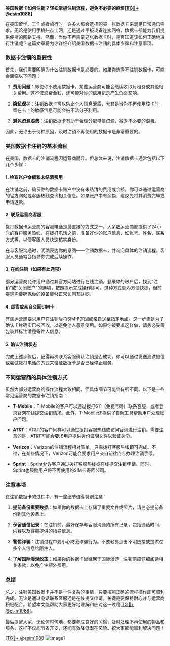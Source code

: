 **美国数据卡如何注销？轻松掌握注销流程，避免不必要的麻烦[[TG💪+ @esim1088](https://t.me/s/esim1088)]**

在美国留学、工作或者旅行时，许多人都会选择购买一张数据卡来满足日常通讯需求。无论是使用手机热点上网，还是通过平板设备连接网络，数据卡都能为我们提供便捷的网络支持。然而，当你不再需要这张数据卡时，是否知道该如何正确地进行注销呢？这篇文章将为你详细介绍美国数据卡注销的具体步骤和注意事项。

### 数据卡注销的重要性

首先，我们需要明确为什么注销数据卡是必要的。如果你选择不注销数据卡，可能会面临以下问题：

1. **费用问题**：即使你不使用数据卡，某些运营商可能会继续收取月租费或其他相关费用。这不仅浪费金钱，还可能对你的信用记录产生负面影响。
   
2. **隐私保护**：注销数据卡可以防止个人信息泄露，尤其是当你不再使用该卡时，留在卡上的敏感信息可能会被不法分子利用。

3. **避免资源浪费**：注销数据卡有助于合理分配电信资源，减少不必要的浪费。

因此，无论出于何种原因，及时注销不再使用的数据卡是非常重要的。

### 美国数据卡注销的基本流程

在美国，数据卡的注销流程因运营商而异。但总体来说，注销数据卡通常包括以下几个步骤：

#### 1. **检查账户余额和未结清费用**
在注销之前，确保你的数据卡账户中没有未结清的费用或余额。你可以通过运营商的官方网站或客服热线查询相关信息。如果账户中有余额，建议先将其消费完毕或申请退款。

#### 2. **联系运营商客服**
拨打数据卡运营商的客服电话是最直接的方式之一。大多数运营商都提供了24小时的客户服务热线。在拨打电话之前，准备好你的账户信息，如账号、姓名、联系方式等，以便客服人员快速核实身份。

在与客服沟通时，明确表达你的意图——注销数据卡，并询问具体的注销流程。客服人员通常会指导你完成后续操作。

#### 3. **在线注销（如果有此选项）**
部分运营商允许用户通过其官方网站进行在线注销。登录你的账户后，找到“注销”或“关闭账户”的选项，按照提示完成操作即可。这种方式更为方便快捷，但前提是需要确保你的设备能够正常访问互联网。

#### 4. **邮寄或亲自交回SIM卡**
有些运营商要求用户在注销后将SIM卡寄回或亲自送至指定地点。这一步骤是为了确认卡片确实已被回收，以避免他人恶意使用。如果你被要求这样做，请务必妥善包装并标注清楚寄件人信息。

#### 5. **确认注销状态**
完成上述步骤后，记得再次联系客服确认注销是否成功。你可以通过发送测试短信或尝试拨打电话的方式来验证数据卡是否已经停止服务。

### 不同运营商的具体注销方式

虽然大部分运营商的操作流程大致相同，但具体细节可能会有所不同。以下是一些常见运营商的数据卡注销指南：

- **T-Mobile**：T-Mobile的客户可以通过拨打611（免费号码）联系客服，或者登录官网在线提交注销请求。此外，T-Mobile还提供了自助工具帮助用户处理账户问题。

- **AT&T**：AT&T的客户同样可以通过拨打客服热线或访问官网进行注销。需要注意的是，AT&T可能会要求用户提供身份证明文件以验证身份。

- **Verizon**：Verizon的注销流程相对简单，只需拨打客服热线即可完成。不过，在某些情况下，Verizon可能会要求用户亲自前往门店办理注销手续。

- **Sprint**：Sprint允许客户通过拨打客服热线或在线提交注销申请。同时，Sprint也鼓励用户将不再使用的SIM卡寄回公司。

### 注意事项

在注销数据卡的过程中，有一些细节值得特别注意：

1. **提前备份重要数据**：如果你的数据卡上存储了重要文件或照片，请务必提前备份到其他设备上。

2. **保留通信记录**：在注销前，最好保存与客服沟通的所有记录，包括通话时间、内容以及客服提供的指导信息。

3. **警惕诈骗**：注销过程中要小心防范诈骗行为。不要轻易点击不明链接或提供过多个人信息给陌生人。

4. **了解国际漫游政策**：如果你的数据卡曾经用于国际漫游，注销前应仔细阅读相关条款，以免产生额外费用。

### 总结

总之，注销美国数据卡并不是一件复杂的事情，只要按照正确的流程操作即可顺利完成。无论是通过电话联系客服还是在线提交申请，关键是要保持耐心并与运营商积极配合。希望本文能帮助大家更好地理解和应对这一过程[[TG💪+ @esim1088](https://t.me/s/esim1088)]。

最后提醒大家，无论何时何地，都要养成良好的习惯，及时处理不再使用的物品和服务，这样不仅能节省开支，还能有效降低潜在风险。祝大家都能顺利解决问题！

[[TG💪+ @esim1088](https://t.me/s/esim1088) ![Image](https://i.postimg.cc/4NQfJmqS/Snipaste-2025-05-13-00-14-12.png)]